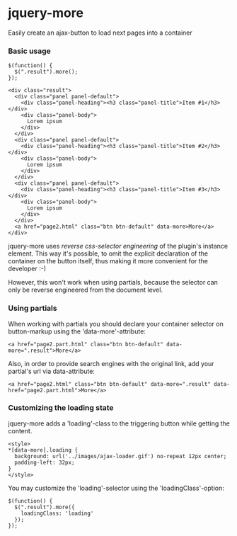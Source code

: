 jquery-more
===========

Easily create an ajax-button to load next pages into a container


### Basic usage

```
$(function() {
  $(".result").more();
});
```

```
<div class="result">
  <div class="panel panel-default">
    <div class="panel-heading"><h3 class="panel-title">Item #1</h3></div>
    <div class="panel-body">
      Lorem ipsum
    </div>
  </div>
  <div class="panel panel-default">
    <div class="panel-heading"><h3 class="panel-title">Item #2</h3></div>
    <div class="panel-body">
      Lorem ipsum
    </div>
  </div>
  <div class="panel panel-default">
    <div class="panel-heading"><h3 class="panel-title">Item #3</h3></div>
    <div class="panel-body">
      Lorem ipsum
    </div>
  </div>
  <a href="page2.html" class="btn btn-default" data-more>More</a>
</div>
```

jquery-more uses <cite>reverse css-selector engineering</cite> of the plugin's instance element. 
This way it's possible, to omit the explicit declaration of the container on the button itself, thus making it more convenient for the developer :-) 

However, this won't work when using partials, because the selector can only be reverse engineered from the document level.


### Using partials
When working with partials you should declare your container selector on button-markup using the 'data-more'-attribute: 

```
<a href="page2.part.html" class="btn btn-default" data-more=".result">More</a>
```

Also, in order to provide search engines with the original link, add your partial's url via data-attribute:
```
<a href="page2.html" class="btn btn-default" data-more=".result" data-href="page2.part.html">More</a>
```

### Customizing the loading state

jquery-more adds a 'loading'-class to the triggering button while getting the content.
```
<style>
*[data-more].loading {
  background: url('../images/ajax-loader.gif') no-repeat 12px center;
  padding-left: 32px;
}
</style>
```

You may customize the 'loading'-selector using the 'loadingClass'-option:
```
$(function() {
  $(".result").more({
    loadingClass: 'loading'
  });
});
```


